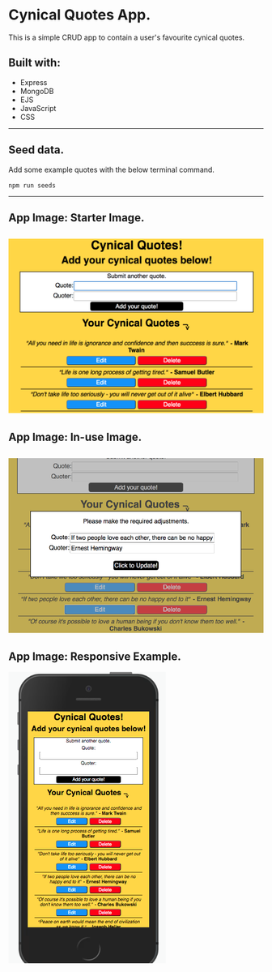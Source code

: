 # Cynical Quotes App.

This is a simple CRUD app to contain a user's favourite cynical quotes.

## Built with:
* Express
* MongoDB
* EJS
* JavaScript
* CSS
---
## Seed data.

Add some example quotes with the below terminal command.

``` 
npm run seeds 
```
---
## App Image: Starter Image.
![Starter View](images/readme_app_pic_1.png)
---
## App Image: In-use Image.
![In-use Example](images/readme_app_pic_2.png)
---
## App Image: Responsive Example.
![Responsive Example](images/readme_app_pic_3.png)
